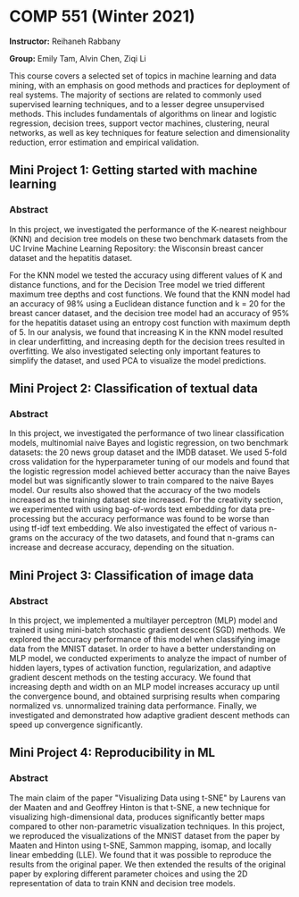 # COMP 551 (Winter 2021)

**Instructor:** Reihaneh Rabbany

**Group:** Emily Tam, Alvin Chen, Ziqi Li

This course covers a selected set of topics in machine learning and data mining, with an emphasis on good methods and practices for deployment of real systems. The majority of sections are related to commonly used supervised learning techniques, and to a lesser degree unsupervised methods. This includes fundamentals of algorithms on linear and logistic regression, decision trees, support vector machines, clustering, neural networks, as well as key techniques for feature selection and dimensionality reduction, error estimation and empirical validation.

## Mini Project 1: Getting started with machine learning

### Abstract

In this project, we investigated the performance of the K-nearest neighbour (KNN) and decision tree models on these two benchmark datasets from the UC Irvine Machine Learning Repository: the Wisconsin breast cancer dataset and the hepatitis dataset. 

For the KNN model we tested the accuracy using different values of K and distance functions, and for the Decision Tree model we tried different maximum tree depths and cost functions. We found that the KNN model had an accuracy of 98% using a Euclidean distance function and k = 20 for the breast cancer dataset, and the decision tree model had an accuracy of 95% for the hepatitis dataset using an entropy cost function with maximum depth of 5. In our analysis, we found that increasing K in the KNN model resulted in clear underfitting, and increasing depth for the decision trees resulted in overfitting. We also investigated selecting only important features to simplify the dataset, and used PCA to visualize the model predictions.

## Mini Project 2: Classification of textual data

### Abstract

In this project, we investigated the performance of two linear classification models, multinomial naive Bayes and logistic regression, on two benchmark datasets: the 20 news group dataset and the IMDB dataset. We used 5-fold cross validation for the hyperparameter tuning of our models and found that the logistic regression model achieved better accuracy than the naive Bayes model but was significantly slower to train compared to the naive Bayes model. Our results also showed that the accuracy of the two models increased as the training dataset size increased. For the creativity section, we experimented with using bag-of-words text embedding for data pre-processing but the accuracy performance was found to be worse than using tf-idf text embedding. We also investigated the effect of various n-grams on the accuracy of the two datasets, and found that n-grams can increase and decrease accuracy, depending on the situation.

## Mini Project 3: Classification of image data

### Abstract

In this project, we implemented a multilayer perceptron (MLP) model and trained it using mini-batch stochastic gradient descent (SGD) methods. We explored the accuracy performance of this model when classifying image data from the MNIST dataset. In order to have a better understanding on MLP model, we conducted experiments to analyze the impact of number of hidden layers, types of activation function, regularization, and adaptive gradient descent methods on the testing accuracy. We found that increasing depth and width on an MLP model increases accuracy up until the convergence bound, and obtained surprising results when comparing normalized vs. unnormalized training data performance. Finally, we investigated and demonstrated how adaptive gradient descent methods can speed up convergence significantly.

## Mini Project 4: Reproducibility in ML

### Abstract

The main claim of the paper "Visualizing Data using t-SNE" by Laurens van der Maaten and and Geoffrey Hinton is that t-SNE, a new technique for visualizing high-dimensional data, produces significantly better maps compared to other non-parametric visualization techniques. In this project, we reproduced the visualizations of the MNIST dataset from the paper by Maaten and Hinton using t-SNE, Sammon mapping, isomap, and locally linear embedding (LLE). We found that it was possible to reproduce the results from the original paper. We then extended the results of the original paper by exploring different parameter choices and using the 2D representation of data to train KNN and decision tree models.
